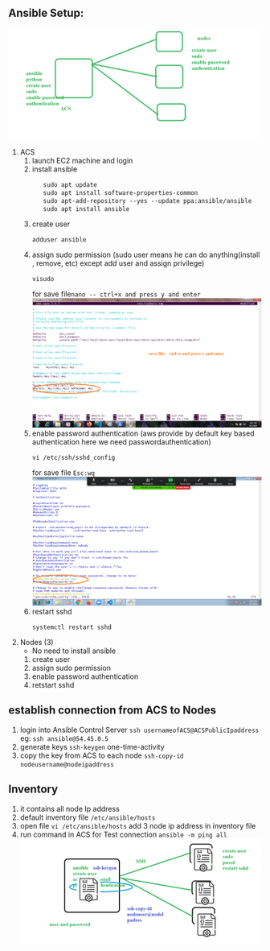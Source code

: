 ## Ansible Setup:
![setup](images/setup.png)
   1. ACS
      1. launch EC2 machine and login
      2. install ansible 
         ```
            sudo apt update
            sudo apt install software-properties-common
            sudo apt-add-repository --yes --update ppa:ansible/ansible
            sudo apt install ansible
         ```
      3. create user
         ```
         adduser ansible
         ```
      4. assign sudo permission (sudo user means he can do anything(install , remove, etc) except add user and assign privilege) 
         ```
         visudo
         ```
         for save file```nano -- ctrl+x and press y and enter ```
         ![sudo permission](images/sudo%20permissions.png)
      5. enable password authentication (aws provide by default key based authentication here we need passwordauthentication)
         ```
         vi /etc/ssh/sshd_config
         ```
         for save file ```Esc:wq```
         ![enable passauthentication](images/enable%20passwordauthentication.png)
      6. restart sshd 
         ```
         systemctl restart sshd
         ```
   2. Nodes (3) 
      * No need to install ansible
      1. create user
      2. assign sudo permission
      3. enable password authentication
      4. retstart sshd 
## establish connection from ACS to Nodes
   1. login into Ansible Control Server ```ssh usernameofACS@ACSPublicIpaddress```
     eg: ```ssh ansible@54.45.0.5``` 
   2. generate keys ```ssh-keygen``` one-time-activity
   3. copy the key from ACS to each node ```ssh-copy-id nodeusername@nodeipaddress``` 
## Inventory
   1. it contains all node Ip address
   2. default inventory file ```/etc/ansible/hosts```
   3. open file ```vi /etc/ansible/hosts``` add 3 node ip address in inventory file 
   4. run command in ACS for Test connection ```ansible -m ping all``` 
![ACS](images/ACS.png) 
